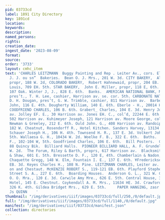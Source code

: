 ```yaml
---
pid: 03733cd
label: 1891 City Directory
key: 1891cd
location: 
keywords: 
description: 
named_persons: 
rights: 
creation_date: 
ingest_date: '2023-08-09'
format: 
source: 
order: '3733'
layout: cmhc_item
text: 'CHARLES LEITZMANN  Buggy Painting and Rep . Leiter Av., cors. Elm & Chestnut     ANW  264  BOA     Awnings.  UINN
  J. J. ou sn”  Bakeries.  Bean O. J. Mrs., 201 W. 3d. CITY BAKERY,  Alfred Tweed,
  propr, 188 W. 2d, COLORADO BAKERY,  Robert Hahnewaid, propr, 204 EB. 3d. Kreiling
  Louis, 709 EH. 5th. STAR BAKERY,  John E. Miller, propr, 118 E, 6th. Widman Conrad,
  107 Oak. Winter J, J., 828 E. 6th.  Banks.  AMERICAN NATIONAL BANK, M. H. Williams,
  pres’t., T. H. Lee, cashier, Harrison av. se. cor. 5th. CARBONATE NATIONAL BANK
  D. H. Dougan, pres’t, G. W. Trimble, cashier, 811 Harrison av.  Barbers.  Belmore
  John, 116 E. 4th. Dougherty William, 140 E. 6th. Eberle - H., 20014 Harrison av.
  COODFRIEND CHARLES, 106 B. 6th. Grabert_ Charles, 104 E. 3d. Henry Joseph, 209 Harrisen
  av. Jolley EF. E., 30 Harrison av. Jones EH. C., col’d, 22244 E. 6th. Kissel William,
  502 Harrison av. Kuhimeyer Joseph, 121 Harrison av. Moore George, cold, 112 W. 2a.
  Newman & Greeley, 212 E. 6th. Ould John. G., 408 Harrison av. Randoiph W. C., col’d,
  182 W. Cheatnut, Rosendorff R., Hotel Kitchen. Sanders Harvey, 13134 N. Poplar.
  Schauer Joseph H., 106 H. 4th. Townsend H. R., 137 E. 3d. Volkert John A.,136 E.
  5th. Wallaesa G. H., 10434 W. 2d. Woelke F. B., 322 E. 6th.  Baths.  Eller John
  F., 102-104 W, 5th. Goodfriend Charles, 106 E. 6th.  Bill Posters.  COLMAN JOHN,
  88 Quincy Bik.  Billiard Halls.  PIONEER BILLIARD HALL, A. F. Grundel, propr, 118
  W. 2d.  The Forum, Riley & Barth, proprs, 617 Harrison av.  Blacksmiths.  Bonner
  & Shaw, 601 E. 5th. Bressette D. F., 120 E, 4th. Chamberlain & Nadon, 330 W. Chestnut.
  Chaquette Gregg, 148 W. Elm, Fountain I. E., 137 E. 6th. ¥Fredericksen Peter, 122
  EB. 3d. Keyes Charles H., 108 N. Pine. LEITZMANN CHARLES, Leiter av. pron eines
  on and Chestaut. McKENZIE ROBERT S., 119-121 EB. 6th. Playford Stephen, 118 E. 4th.
  Street S. A., 227 E. 6th.  Boarding Houses.  Anderson G. L., 321 W. Chestnut. Boegel
  O. O. Mra., 120 £. 3d. Carwile Amy Mre., 626 E. 5th. Central House, 301 E. 7th.  City
  Hotel, 145 E. Chestnut. Coykendall A. M. Mrs., 11634 HE. 3d. Crawford M. J. Mrs.,
  326 K. 4th. Gildea Bridget Mrs., 629 E. 5th.     PAPER HANGING, zasr eters sr.  144  J.
  Js QUINN    '
thumbnail: "/img/derivatives/iiif/images/03733cd/full/250,/0/default.jpg"
full: "/img/derivatives/iiif/images/03733cd/full/1140,/0/default.jpg"
manifest: "/img/derivatives/iiif/03733cd/manifest.json"
collection: directories
---
```

